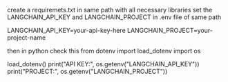 create a requiremets.txt in same path with all necessary libraries
set the LANGCHAIN_API_KEY and  LANGCHAIN_PROJECT in .env file of same path
 
LANGCHAIN_API_KEY=your-api-key-here
LANGCHAIN_PROJECT=your-project-name

then in python check this
from dotenv import load_dotenv
import os

load_dotenv()
print("API KEY:", os.getenv("LANGCHAIN_API_KEY"))
print("PROJECT:", os.getenv("LANGCHAIN_PROJECT"))
